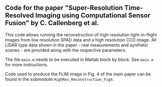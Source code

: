 ## Code for the paper "Super-Resolution Time-Resolved Imaging using Computational Sensor Fusion" by C. Callenberg et al.

This code allows running the reconstruction of high resolution light-in-flight images from low resolution SPAD data and a high resolution CCD image. All LIDAR type data shown in the paper - real measurements and synthetic scenes - are provided along with the respective parameters. 

The file `main.m` needs to be executed in Matlab block by block. See `main.m` for more instructions. 

Code used to produce the FLIM image in Fig. 4 of the main paper can be found in the submodule `HighRes_Reconstruction_Fig4`. 
